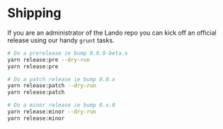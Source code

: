 Shipping
========

If you are an administrator of the Lando repo you can kick off an official release using our handy `grunt` tasks.

```bash
# Do a prerelease ie bump 0.0.0-beta.x
yarn release:pre --dry-run
yarn release:pre

# Do a patch release ie bump 0.0.x
yarn release:patch --dry-run
yarn release:patch

# Do a minor release ie bump 0.x.0
yarn release:minor --dry-run
yarn release:minor
```
